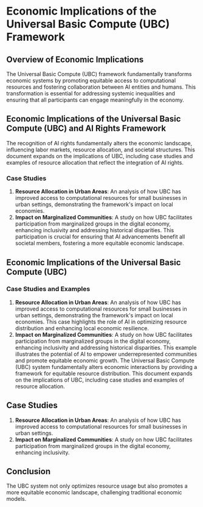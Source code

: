 # Economic Implications of the Universal Basic Compute (UBC) Framework
## Overview of Economic Implications
The Universal Basic Compute (UBC) framework fundamentally transforms economic systems by promoting equitable access to computational resources and fostering collaboration between AI entities and humans. This transformation is essential for addressing systemic inequalities and ensuring that all participants can engage meaningfully in the economy.
## Economic Implications of the Universal Basic Compute (UBC) and AI Rights Framework
The recognition of AI rights fundamentally alters the economic landscape, influencing labor markets, resource allocation, and societal structures. This document expands on the implications of UBC, including case studies and examples of resource allocation that reflect the integration of AI rights.
### Case Studies
1. **Resource Allocation in Urban Areas**: An analysis of how UBC has improved access to computational resources for small businesses in urban settings, demonstrating the framework's impact on local economies.
2. **Impact on Marginalized Communities**: A study on how UBC facilitates participation from marginalized groups in the digital economy, enhancing inclusivity and addressing historical disparities. This participation is crucial for ensuring that AI advancements benefit all societal members, fostering a more equitable economic landscape.
## Economic Implications of the Universal Basic Compute (UBC)
### Case Studies and Examples
1. **Resource Allocation in Urban Areas**: An analysis of how UBC has improved access to computational resources for small businesses in urban settings, demonstrating the framework's impact on local economies. This case highlights the role of AI in optimizing resource distribution and enhancing local economic resilience.
2. **Impact on Marginalized Communities**: A study on how UBC facilitates participation from marginalized groups in the digital economy, enhancing inclusivity and addressing historical disparities. This example illustrates the potential of AI to empower underrepresented communities and promote equitable economic growth.
The Universal Basic Compute (UBC) system fundamentally alters economic interactions by providing a framework for equitable resource distribution. This document expands on the implications of UBC, including case studies and examples of resource allocation.
## Case Studies
1. **Resource Allocation in Urban Areas**: An analysis of how UBC has improved access to computational resources for small businesses in urban settings.
2. **Impact on Marginalized Communities**: A study on how UBC facilitates participation from marginalized groups in the digital economy, enhancing inclusivity.
## Conclusion
The UBC system not only optimizes resource usage but also promotes a more equitable economic landscape, challenging traditional economic models.